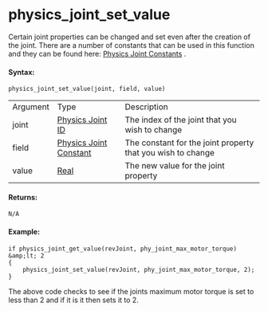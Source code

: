 # physics_joint_set_value

Certain joint properties can be changed and set even after the creation
of the joint. There are a number of constants that can be used in this
function and they can be found here: [Physics Joint
Constants](Physics_Joint_Constants) .

#### Syntax:

``` gml
physics_joint_set_value(joint, field, value)
```

|          |                                                                                                                        |                                                             |
|----------|------------------------------------------------------------------------------------------------------------------------|-------------------------------------------------------------|
| Argument | Type                                                                                                                   | Description                                                 |
| joint    |  [Physics Joint ID](../../../../../GameMaker_Language/GML_Reference/Physics/Joints/Joints)                         | The index of the joint that you wish to change              |
| field    |  [Physics Joint Constant](../../../../../GameMaker_Language/GML_Reference/Physics/Joints/Physics_Joint_Constants)  | The constant for the joint property that you wish to change |
| value    |  [Real](../../../../../GameMaker_Language/GML_Overview/Data_Types)                                                 | The new value for the joint property                        |

#### Returns:

``` gml
N/A
```

#### Example:

``` gml
if physics_joint_get_value(revJoint, phy_joint_max_motor_torque) &amp;lt; 2
{
    physics_joint_set_value(revJoint, phy_joint_max_motor_torque, 2);
}
```

The above code checks to see if the joints maximum motor torque is set
to less than 2 and if it is it then sets it to 2.
